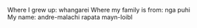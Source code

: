 Where I grew up: whangarei
Where my family is from: nga puhi   
My name: andre-malachi rapata mayn-loibl